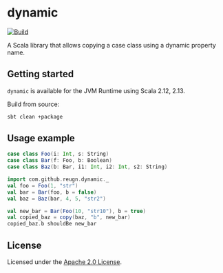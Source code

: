 # dynamic
[![Build](https://github.com/reugn/dynamic/actions/workflows/build.yml/badge.svg)](https://github.com/reugn/dynamic/actions/workflows/build.yml)

A Scala library that allows copying a case class using a dynamic property name.

## Getting started
`dynamic` is available for the JVM Runtime using Scala 2.12, 2.13.

Build from source:
```sh
sbt clean +package
```

## Usage example
```scala
case class Foo(i: Int, s: String)
case class Bar(f: Foo, b: Boolean)
case class Baz(b: Bar, i1: Int, i2: Int, s2: String)

import com.github.reugn.dynamic._
val foo = Foo(1, "str")
val bar = Bar(foo, b = false)
val baz = Baz(bar, 4, 5, "str2")

val new_bar = Bar(Foo(10, "str10"), b = true)
val copied_baz = copy(baz, "b", new_bar)
copied_baz.b shouldBe new_bar
```

## License
Licensed under the [Apache 2.0 License](./LICENSE).

